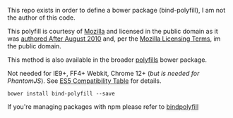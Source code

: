 This repo exists in order to define a bower package (bind-polyfill), I am not the author of this code.

This polyfill is courtesy of [Mozilla](https://developer.mozilla.org/en-US/docs/Web/JavaScript/Reference/Global_Objects/Function/bind#Compatibility) and licensed in the public domain as it was [authored After August 2010](https://developer.mozilla.org/en-US/docs/Web/JavaScript/Reference/Global_Objects/Function/bind$revision/5019) and, per the [Mozilla Licensing Terms](https://developer.mozilla.org/en-US/docs/MDN/About#Copyrights_and_licenses), im the public domain.


This method is also available in the broader [polyfills](https://github.com/inexorabletash/polyfill) bower package.

Not needed for IE9+, FF4+ Webkit, Chrome 12+ (_but is needed for PhantomJS_). See [ES5 Compatibility Table](http://kangax.github.io/es5-compat-table/#Function.prototype.bind) for details. 

`bower install bind-polyfill --save`

If you're managing packages with npm please refer to [bindpolyfill](https://www.npmjs.com/package/bindpolyfill)

